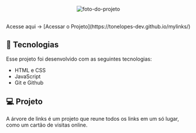 <p align="center">
  <img alt="foto-do-projeto" src="./assets/img/print-project/projeto-mylinks.jpg">
</p>

<br>
Acesse aqui -> [Acessar o Projeto](https://tonelopes-dev.github.io/mylinks/)
<br>

## 🚀 Tecnologias

Esse projeto foi desenvolvido com as seguintes tecnologias:

- HTML e CSS
- JavaScript
- Git e Github


## 💻 Projeto

A árvore de links é um projeto que reune todos os links em um só lugar, como um cartão de visitas online.
